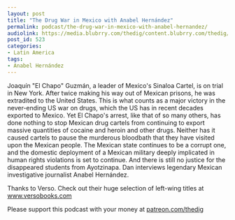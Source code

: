```yaml
---
layout: post
title: "The Drug War in Mexico with Anabel Hernández"
permalink: podcast/the-drug-war-in-mexico-with-anabel-hernandez/
audiolink: https://media.blubrry.com/thedig/content.blubrry.com/thedig/The_Dig_-_EP_177_-_Hernandez.mp3
post_id: 523
categories: 
- Latin America
tags: 
- Anabel Hernández
---
```


Joaquín "El Chapo" Guzmán, a leader of Mexico's Sinaloa Cartel, is on trial in New York. After twice making his way out of Mexican prisons, he was extradited to the United States. This is what counts as a major victory in the never-ending US war on drugs, which the US has in recent decades exported to Mexico. Yet El Chapo's arrest, like that of so many others, has done nothing to stop Mexican drug cartels from continuing to export massive quantities of cocaine and heroin and other drugs. Neither has it caused cartels to pause the murderous bloodbath that they have visited upon the Mexican people. The Mexican state continues to be a corrupt one, and the domestic deployment of a Mexican military deeply implicated in human rights violations is set to continue. And there is still no justice for the disappeared students from Ayotzinapa. Dan interviews legendary Mexican investigative journalist Anabel Hernández.

Thanks to Verso. Check out their huge selection of left-wing titles at www.versobooks.com

Please support this podcast with your money at [patreon.com/thedig](http://www.patreon.com/TheDig) 